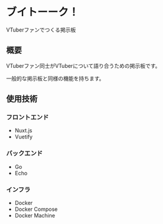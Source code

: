 # ブイトーーク！

VTuberファンでつくる掲示板

## 概要

VTuberファン同士がVTuberについて語り合うための掲示板です。

一般的な掲示板と同様の機能を持ちます。

## 使用技術

### フロントエンド

- Nuxt.js
- Vuetify

### バックエンド

- Go
- Echo

### インフラ

- Docker
- Docker Compose
- Docker Machine

